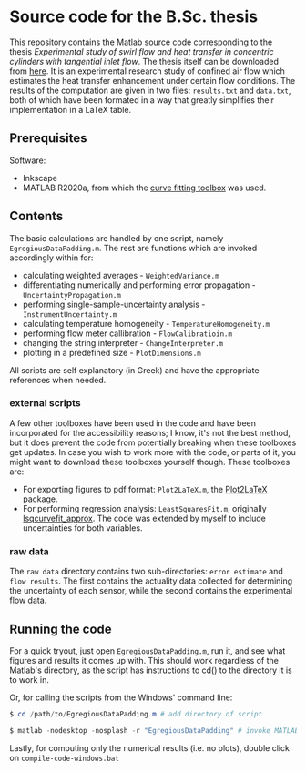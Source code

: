 # Source code for the B.Sc. thesis
This repository contains the Matlab source code corresponding to the thesis *Experimental study of swirl flow and heat transfer in concentric cylinders with tangential inlet flow*. The thesis itself can be downloaded from [here](https://drive.google.com/drive/folders/15u5Fi_lQtK2yJz6T-DN7GTj6o2hvR9nX). It is an experimental research study of confined air flow which estimates the heat transfer enhancement under certain flow conditions. The results of the computation are given in two files: `results.txt` and `data.txt`, both of which have been formated in a way that greatly simplifies their implementation in a LaTeX table. 

## Prerequisites

Software:

* Inkscape
* MATLAB R2020a, from which the [curve fitting toolbox](https://se.mathworks.com/products/curvefitting.html) was used.

## Contents

The basic calculations are handled by one script, namely `EgregiousDataPadding.m`. The rest are functions which are invoked accordingly within for:

* calculating weighted averages - `WeightedVariance.m` 
* differentiating numerically and performing error propagation - `UncertaintyPropagation.m`
* performing single-sample-uncertainty analysis - `InstrumentUncertainty.m`
* calculating temperature homogeneity - `TemperatureHomogeneity.m`
* performing flow meter callibration - `FlowCalibratioin.m`
* changing the string interpreter - `ChangeInterpreter.m`
* plotting in a predefined size - `PlotDimensions.m`

All scripts are self explanatory (in Greek) and have the appropriate references when needed.

### external scripts
A few other toolboxes have been used in the code and have been incorporated for the accessibility reasons; I know, it's not the best method, but it does prevent the code from potentially breaking when these toolboxes get updates. In case you wish to work more with the code, or parts of it, you might want to download these toolboxes yourself though. These toolboxes are: 

* For exporting figures to pdf format: `Plot2LaTeX.m`, the [Plot2LaTeX](https://se.mathworks.com/matlabcentral/fileexchange/52700-plot2latex) package.
* For performing regression analysis: `LeastSquaresFit.m`, originally [lsqcurvefit_approx](https://github.com/tamaskis/lsqcurvefit_approx-MATLAB). The code was extended by myself to include uncertainties for both variables. 

### raw data

The `raw data` directory contains two sub-directories: `error estimate` and `flow results`. The first contains the actuality data collected for determining the uncertainty of each sensor, while the second contains the experimental flow data. 

## Running the code

For a quick tryout, just open `EgregiousDataPadding.m`, run it, and see what figures and results it comes up with. This should work regardless of the Matlab's directory, as the script has instructions to cd() to the directory it is to work in.

Or, for calling the scripts from the Windows' command line:

```powershell
$ cd /path/to/EgregiousDataPadding.m # add directory of script

$ matlab -nodesktop -nosplash -r "EgregiousDataPadding" # invoke MATLAB
```

Lastly, for computing only the numerical results (i.e. no plots), double click on `compile-code-windows.bat`
